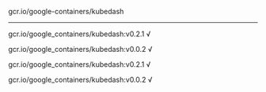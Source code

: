 gcr.io/google-containers/kubedash 

----
gcr.io/google_containers/kubedash:v0.2.1 √

gcr.io/google_containers/kubedash:v0.0.2 √

gcr.io/google_containers/kubedash:v0.2.1 √

gcr.io/google_containers/kubedash:v0.0.2 √

